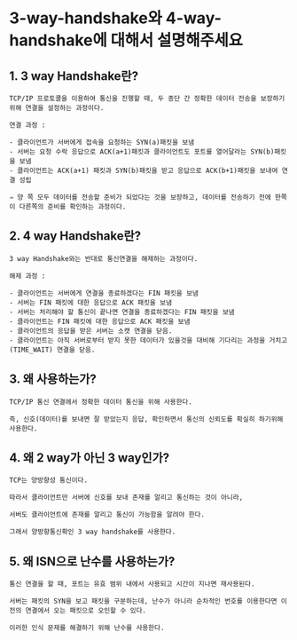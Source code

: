 # 3-way-handshake와 4-way-handshake에 대해서 설명해주세요

## 1. 3 way Handshake란?

    TCP/IP 프로토콜을 이용하여 통신을 진행할 때, 두 종단 간 정확한 데이터 전송을 보장하기 위해 연결을 설정하는 과정이다.

    연결 과정 : 

    - 클라이언트가 서버에게 접속을 요청하는 SYN(a)패킷을 보냄
    - 서버는 요청 수락 응답으로 ACK(a+1)패킷과 클라이언트도 포트를 열어달라는 SYN(b)패킷을 보냄
    - 클라이언트는 ACK(a+1) 패킷과 SYN(b)패킷을 받고 응답으로 ACK(b+1)패킷을 보내여 연결 성립

    ⇒ 양 쪽 모두 데이터를 전송할 준비가 되었다는 것을 보장하고, 데이터를 전송하기 전에 한쪽이 다른쪽의 준비를 확인하는 과정이다.

## 2. 4 way Handshake란?

    3 way Handshake와는 반대로 통신연결을 해제하는 과정이다.

    해제 과정 : 

    - 클라이언트는 서버에게 연결을 종료하겠다는 FIN 패킷을 보냄
    - 서버는 FIN 패킷에 대한 응답으로 ACK 패킷을 보냄
    - 서버는 처리해야 할 통신이 끝나면 연결을 종료하겠다는 FIN 패킷을 보냄
    - 클라이언트는 FIN 패킷에 대한 응답으로 ACK 패킷을 보냄
    - 클라이언트의 응답을 받은 서버는 소캣 연결을 닫음.
    - 클라이언트는 아직 서버로부터 받지 못한 데이터가 있을것을 대비해 기다리는 과정을 거치고 (TIME_WAIT) 연결을 닫음.

## 3. 왜 사용하는가?

    TCP/IP 통신 연결에서 정확한 데이터 통신을 위해 사용한다.

    즉, 신호(데이터)를 보내면 잘 받았는지 응답, 확인하면서 통신의 신뢰도를 확실히 하기위해 사용한다.

## 4. 왜 2 way가 아닌 3 way인가?

    TCP는 양방향성 통신이다.

    따라서 클라이언트만 서버에 신호를 보내 존재를 알리고 통신하는 것이 아니라,

    서버도 클라이언트에 존재를 알리고 통신이 가능함을 알려야 한다.

    그래서 양방향통신확인 3 way handshake를 사용한다.

## 5. 왜 ISN으로 난수를 사용하는가?

    통신 연결을 할 때, 포트는 유효 범위 내에서 사용되고 시간이 지나면 재사용된다.

    서버는 패킷의 SYN을 보고 패킷을 구분하는데, 난수가 아니라 순차적인 번호를 이용한다면 이전의 연결에서 오는 패킷으로 오인할 수 있다.

    이러한 인식 문제를 해결하기 위해 난수를 사용한다.